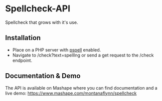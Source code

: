 Spellcheck-API
==============

Spellcheck that grows with it's use.  

## Installation

- Place on a PHP server with [pspell](http://php.net/manual/en/book.pspell.php) enabled.
- Navigate to /check?text=spelllng or send a get request to the /check endpoint.

## Documentation & Demo

The API is available on Mashape where you can find documentation and a live demo:
https://www.mashape.com/montanaflynn/spellcheck
